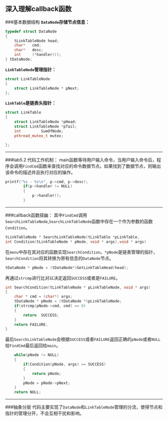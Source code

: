 深入理解callback函数
---

###基本数据结构
**`DataNode`存储节点信息：**
```C++
typedef struct DataNode
{
    tLinkTableNode head;
    char*   cmd;
    char*   desc;
    int     (*handler)();
} tDataNode;
```
**`LinkTableNode`管理指针：**
```C++
struct LinkTableNode
{
    struct LinkTableNode * pNext;
};
```
**`LinkTable`是链表头指针：**
```C++
struct LinkTable
{
    struct LinkTableNode *pHead;
    struct LinkTableNode *pTail;
    int			SumOfNode;
    pthread_mutex_t mutex;

};
```
---

###lab5.2 代码工作机制：
main函数等待用户输入命令，当用户输入命令后，程序会调用`FindCmd`函数来查找对应的命令数据节点。如果找到了数据节点，则输出该命令的描述并且执行对应的操作。
```c++
printf("%s - %s\n", p->cmd, p->desc);
        if(p->handler != NULL)
        { 
            p->handler();
        }
```
----
###callback函数探幽：
其中`FindCmd`调用`SearchLinkTableNode`,`SearchLinkTableNode`函数中存在一个作为参数的函数`Condition`。
```c++
tLinkTableNode * SearchLinkTableNode(tLinkTable *pLinkTable, 
int Condition(tLinkTableNode * pNode, void * args),void * args)
```
在`menu`中存在其对应的函数实现`SearchCondition`。`*pNode`是链表管理的指针，`SearchCondition`将其转换为带有信息的`DataNode`节点。
```c++
tDataNode * pNode = (tDataNode*)GetLinkTableHead(head);
```
再通过`strcmp`进行比对以决定返回`SUCCESS`或者是`FAILURE`。
```c++
int SearchCondition(tLinkTableNode * pLinkTableNode, void * args)
{
    char * cmd = (char*) args;
    tDataNode * pNode = (tDataNode *)pLinkTableNode;
    if(strcmp(pNode->cmd, cmd) == 0)
    {
        return  SUCCESS;  
    }
    return FAILURE;	       
}
```
最后`SearchLinkTableNode`会根据`SUCCESS`或者`FAILURE`返回正确的`pNode`或者`NULL`给`FindCmd`最后返回给`main`。
```c++
    while(pNode != NULL)
    {    
        if(Condition(pNode, args) == SUCCESS)
        {
            return pNode;				    
        }
        pNode = pNode->pNext;
    }
    return NULL;
```
----
###抽象分层
代码主要实现了`DataNode`和`LinkTableNode`管理的分流，使得节点和指针的管理分开，不会互相干扰和影响。

